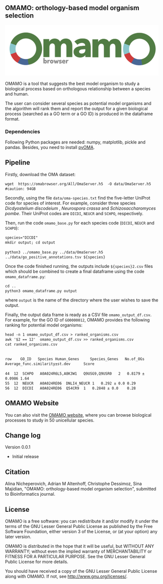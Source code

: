 

## OMAMO: orthology-based model organism selection


![workflow diagram](logo-omamo.jpg)



OMAMO is a tool that suggests the best model organism to study a biological process based on orthologous relationship between a species and human. 

The user can consider several species as potential model organisms and the algorithm will rank them and report the output for a given biological process (searched as a GO term or a GO ID) is produced in the dataframe format.


### Dependencies
Following Python packages are needed: numpy, matplotlib, pickle and pandas. Besides, you need to install [pyOMA](https://pypi.org/project/pyoma).


## Pipeline

Firstly, download the OMA dataset:

```
wget  https://omabrowser.org/All/OmaServer.h5  -O data/OmaServer.h5  #caution: 94GB
```

Secondly, using the file `data/oma-species.txt` find the five-letter UniProt code for species of interest. For example, consider three species _Dicdyostelium discodeium_ , _Neurospora crassa_ and _Schizosaccharomyces pombe_. Their UniProt codes are `DICDI`, `NEUCR` and `SCHPO`, respectively. 

Then, run the code `omamo_base.py` for each species code (`DICDI`, `NEUCR` and `SCHPO`):

```
species="DICDI"
mkdir output; cd output

python3 ../omamo_base.py ../data/OmaServer.h5 ../data/go_positive_annotations.tsv ${species}
```



Once the code finished running, the outputs include `${species}2.csv` files which should be combined to create a final dataframe using the code `omamo_dataframe.py`:

```
cd ..
python3 omamo_dataframe.py output
```

where `output` is the name of the directory where the user wishes to save the output. 

Finally, the output data frame is ready as a CSV file `omamo_output_df.csv`. For example, for the GO ID of `GO0000012`, OMAMO provides the following ranking for potential model organisms: 


```
head -n 1 omamo_output_df.csv > ranked_organisms.csv
awk '$2 == 12'  omamo_output_df.csv >> ranked_organisms.csv
cat ranked_organisms.csv


row    GO_ID   Species Human_Genes     Species_Genes   No.of_OGs  Average_func.similarity±st.dev      Score

44	12	SCHPO	A0A024R6L5,A8K3W1	Q9USG9,Q9USR0	2	0.8179 ± 0.0986	1.64
55	12	NEUCR	A0A024RE06	DNLI4_NEUCR	1	0.292 ± 0.0	0.29
56	12	DICDI	A0A024RE06	Q54CR9	1	0.2848 ± 0.0	0.28

```



## OMAMO Website

You can also visit the [OMAMO website](https://omabrowser.org/omamo), where you can browse biological processes to study in 50 unicellular species.





## Change log

Version 0.0.1
- Initial release


## Citation

Alina Nicheperovich, Adrian M Altenhoff, Christophe Dessimoz, Sina Majidian, "OMAMO: orthology-based model organism selection", submitted to Bioinformatics journal.



## License

OMAMO is a free software: you can redistribute it and/or modify it under the terms of the GNU Lesser General Public License as published by the Free Software Foundation, either version 3 of the License, or (at your option) any later version.

OMAMO is distributed in the hope that it will be useful, but WITHOUT ANY WARRANTY; without even the implied warranty of MERCHANTABILITY or FITNESS FOR A PARTICULAR PURPOSE. See the GNU Lesser General Public License for more details.

You should have received a copy of the GNU Lesser General Public License along with OMAMO. If not, see http://www.gnu.org/licenses/.




